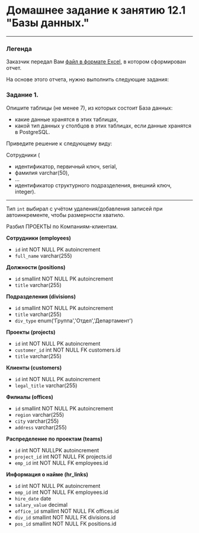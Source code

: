 # Домашнее задание к занятию 12.1 "Базы данных."

---
### Легенда

Заказчик передал Вам [файл в формате Excel](https://github.com/netology-code/sdb-homeworks/blob/main/resources/hw-12-1.xlsx), в котором сформирован отчет. 

На основе этого отчета, нужно выполнить следующие задания: 

### Задание 1.

Опишите таблицы (не менее 7), из которых состоит База данных:

- какие данные хранятся в этих таблицах,
- какой тип данных у столбцов в этих таблицах, если данные хранятся в PostgreSQL.

Приведите решение к следующему виду:

Сотрудники (

- идентификатор, первичный ключ, serial,
- фамилия varchar(50),
- ...
- идентификатор структурного подразделения, внешний ключ, integer).

---

Тип `int` выбирал с учётом удаления/добавления записей при автоинкременте, чтобы размерности хватило.

Разбил ПРОЕКТЫ по Компаниям-клиентам.

**Сотрудники (employees)**
 - `id` 					int NOT NULL PK autoincrement
 - `full_name` 			varchar(255)


**Должности (positions)**
 - `id` 					smallint NOT NULL PK autoincrement
 - `title` 				varchar(255)


**Подразделения (divisions)**
 - `id` 					smallint NOT NULL PK autoincrement
 - `title` 				varchar(255)
 - `div_type` 			enum('Группа','Отдел','Департамент')


**Проекты (projects)**
 - `id`					int NOT NULL PK autoincrement
 - `customer_id` 			int NOT NULL FK customers.id
 - `title` 				varchar(255)


**Клиенты (customers)**
 - `id` 					int NOT NULL PK autoincrement
 - `legal_title` 			varchar(255)


**Филиалы (offices)**
 - `id` 					smallint NOT NULL PK autoincrement
 - `region` 				varchar(255)
 - `city` 				varchar(255)
 - `address` 				varchar(255)


**Распределение по проектам (teams)**
 - `id` 					int NOT NULLPK autoincrement
 - `project_id` 			int NOT NULL FK projects.id
 - `emp_id`				int NOT NULL FK employees.id


**Информация о найме (hr_links)**
 - `id` 					int NOT NULL PK autoincrement
 - `emp_id`				int NOT NULL FK employees.id
 - `hire_date` 			date
 - `salary_value` 		decimal
 - `office_id` 			smallint NOT NULL FK offices.id
 - `div_id` 				smallint NOT NULL FK divisions.id
 - `pos_id` 				smallint NOT NULL FK positions.id
 
